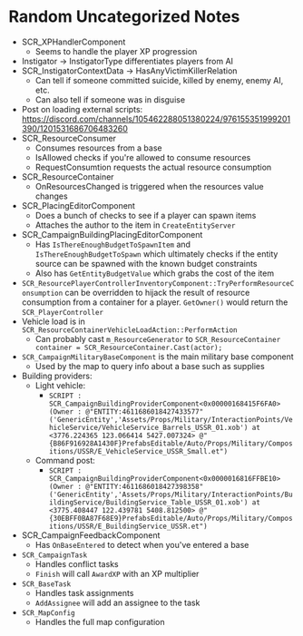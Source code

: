 # Random Uncategorized Notes

- SCR_XPHandlerComponent
	- Seems to handle the player XP progression
- Instigator -> InstigatorType differentiates players from AI
- SCR_InstigatorContextData -> HasAnyVictimKillerRelation
	- Can tell if someone committed suicide, killed by enemy, enemy AI, etc.
	- Can also tell if someone was in disguise
- Post on loading external scripts: https://discord.com/channels/105462288051380224/976155351999201390/1201531686706483260
- SCR_ResourceConsumer
	- Consumes resources from a base
	- IsAllowed checks if you're allowed to consume resources
	- RequestConsumtion requests the actual resource consumption
- SCR_ResourceContainer
	- OnResourcesChanged is triggered when the resources value changes
- SCR_PlacingEditorComponent
	- Does a bunch of checks to see if a player can spawn items
	- Attaches the author to the item in `CreateEntityServer`
- SCR_CampaignBuildingPlacingEditorComponent
	- Has `IsThereEnoughBudgetToSpawnItem` and `IsThereEnoughBudgetToSpawn` which ultimately checks if the entity source  can be spawned with the known budget constraints
	- Also has `GetEntityBudgetValue` which grabs the cost of the item
- `SCR_ResourcePlayerControllerInventoryComponent::TryPerformResourceConsumption` can be overridden to hijack the result of resource consumption from a container for a player. `GetOwner()` would return the `SCR_PlayerController`
- Vehicle load is in `SCR_ResourceContainerVehicleLoadAction::PerformAction`
	- Can probably cast `m_ResourceGenerator` to `SCR_ResourceContainer container = SCR_ResourceContainer.Cast(actor);`
- `SCR_CampaignMilitaryBaseComponent` is the main military base component
	- Used by the map to query info about a base such as supplies
- Building providers:
	- Light vehicle:
		- ```SCRIPT : SCR_CampaignBuildingProviderComponent<0x00000168415F6FA0> (Owner : @"ENTITY:4611686018427433577" ('GenericEntity','Assets/Props/Military/InteractionPoints/VehicleService/VehicleService_Barrels_USSR_01.xob') at <3776.224365 123.066414 5427.007324> @"{B86F916928A1430F}PrefabsEditable/Auto/Props/Military/Compositions/USSR/E_VehicleService_USSR_Small.et")```
	- Command post:
		- ```SCRIPT : SCR_CampaignBuildingProviderComponent<0x0000016816FFBE10> (Owner : @"ENTITY:4611686018427398358" ('GenericEntity','Assets/Props/Military/InteractionPoints/BuildingService/BuildingService_Table_USSR_01.xob') at <3775.408447 122.439781 5408.812500> @"{30EBFF0BA87F68E9}PrefabsEditable/Auto/Props/Military/Compositions/USSR/E_BuildingService_USSR.et")```
- SCR_CampaignFeedbackComponent
	- Has `OnBaseEntered` to detect when you've entered a base
- `SCR_CampaignTask`
	- Handles conflict tasks
	- `Finish` will call `AwardXP` with an XP multiplier
- `SCR_BaseTask`
	- Handles task assignments
	- `AddAssignee` will add an assignee to the task
- `SCR_MapConfig`
	- Handles the full map configuration